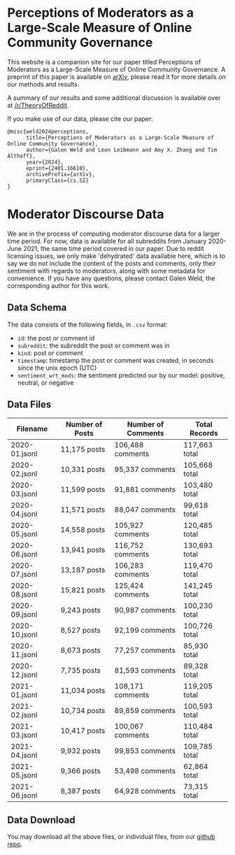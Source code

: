 # Perceptions of Moderators as a Large-Scale Measure of Online Community Governance

This website is a companion site for our paper titled Perceptions of Moderators as a Large-Scale Measure of Online Community Governance. A preprint of this paper is available on [arXiv](https://arxiv.org/abs/2401.16610), please read it for more details on our methods and results.

A summary of our results and some additional discussion is available over at [/r/TheoryOfReddit](https://www.reddit.com/r/TheoryOfReddit/comments/1ary8x8/identifying_promising_moderation_strategies/).

If you make use of our data, please cite our paper:
```
@misc{weld2024perceptions,
      title={Perceptions of Moderators as a Large-Scale Measure of Online Community Governance}, 
      author={Galen Weld and Leon Leibmann and Amy X. Zhang and Tim Althoff},
      year={2024},
      eprint={2401.16610},
      archivePrefix={arXiv},
      primaryClass={cs.SI}
}
```

# Moderator Discourse Data

We are in the process of computing moderator discourse data for a larger time period. For now, data is available for all subreddits from January 2020-June 2021, the same time period covered in our paper. Due to reddit licensing issues, we only make 'dehydrated' data available here, which is to say we do not include the content of the posts and comments, only their sentiment with regards to moderators, along with some metadata for convenience. If you have any questions, please contact Galen Weld, the corresponding author for this work.

## Data Schema

The data consists of the following fields, in `.csv` format:
- `id`: the post or comment id
- `subreddit`: the subreddit the post or comment was in
- `kind`: post or comment
- `timestamp`: timestamp the post or comment was created, in seconds since the unix epoch (UTC)
- `sentiment_wrt_mods`: the sentiment predicted our by our model: positive, neutral, or negative

## Data Files

| Filename      | Number of Posts | Number of Comments | Total Records |
|---------------|-----------------|--------------------|---------------|
| 2020-01.jsonl | 11,175 posts    | 106,488 comments   | 117,663 total |
| 2020-02.jsonl | 10,331 posts    | 95,337 comments    | 105,668 total |
| 2020-03.jsonl | 11,599 posts    | 91,881 comments    | 103,480 total |
| 2020-04.jsonl | 11,571 posts    | 88,047 comments    | 99,618 total  |
| 2020-05.jsonl | 14,558 posts    | 105,927 comments   | 120,485 total |
| 2020-06.jsonl | 13,941 posts    | 116,752 comments   | 130,693 total |
| 2020-07.jsonl | 13,187 posts    | 106,283 comments   | 119,470 total |
| 2020-08.jsonl | 15,821 posts    | 125,424 comments   | 141,245 total |
| 2020-09.jsonl | 9,243 posts     | 90,987 comments    | 100,230 total |
| 2020-10.jsonl | 8,527 posts     | 92,199 comments    | 100,726 total |
| 2020-11.jsonl | 8,673 posts     | 77,257 comments    | 85,930 total  |
| 2020-12.jsonl | 7,735 posts     | 81,593 comments    | 89,328 total  |
| 2021-01.jsonl | 11,034 posts    | 108,171 comments   | 119,205 total |
| 2021-02.jsonl | 10,734 posts    | 89,859 comments    | 100,593 total |
| 2021-03.jsonl | 10,417 posts    | 100,067 comments   | 110,484 total |
| 2021-04.jsonl | 9,932 posts     | 99,853 comments    | 109,785 total |
| 2021-05.jsonl | 9,366 posts     | 53,498 comments    | 62,864 total  |
| 2021-06.jsonl | 8,387 posts     | 64,928 comments    | 73,315 total  |

## Data Download
You may download all the above files, or individual files, from our [github repo](https://github.com/behavioral-data/moderator_discourse_public).
